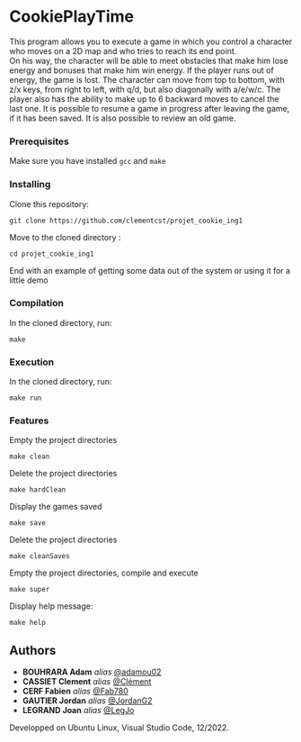 # CookiePlayTime


This program allows you to execute a game in which you control a character who moves on a 2D map and who tries to reach its end point.	
On his way, the character will be able to meet obstacles that make him lose energy and bonuses that make him win energy. 
If the player runs out of energy, the game is lost.
The character can move from top to bottom, with z/x keys, from right to left, with q/d, but also diagonally with a/e/w/c.
The player also has the ability to make up to 6 backward moves to cancel the last one.
It is possible to resume a game in progress after leaving the game, if it has been saved. It is also possible to review an old game.


### Prerequisites

Make sure you have installed ```gcc``` and ```make```

### Installing

Clone this repository:

```
git clone https://github.com/clementcst/projet_cookie_ing1
```
Move to the cloned directory :

```
cd projet_cookie_ing1
```
End with an example of getting some data out of the system or using it for a little demo

### Compilation

In the cloned directory, run:

```
make
```

### Execution

In the cloned directory, run:

```
make run
```

### Features

Empty the project directories

```
make clean
```

Delete the project directories

```
make hardClean
```

Display the games saved

```
make save
```

Delete the project directories

```
make cleanSaves
```

Empty the project directories, compile and execute

```
make super
```

Display help message:

```
make help
```

## Authors

* **BOUHRARA Adam** _alias_ [@adamou02](https://github.com/adamou02)
* **CASSIET Clement** _alias_ [@Clément](https://github.com/clementcst)
* **CERF Fabien** _alias_ [@Fab780](https://github.com/Fab780)
* **GAUTIER Jordan** _alias_ [@JordanG2](https://github.com/JordanG2)
* **LEGRAND Joan** _alias_ [@LegJo](https://github.com/LegJo)

Developped on Ubuntu Linux, Visual Studio Code, 12/2022.
